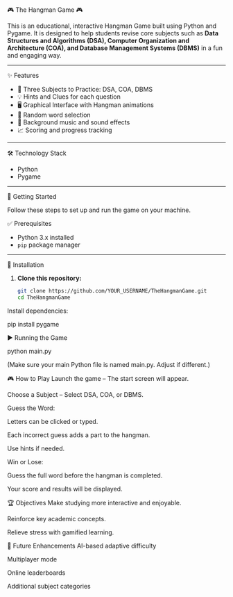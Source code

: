 🎮 The Hangman Game 🎮

This is an educational, interactive Hangman Game built using Python and Pygame. It is designed to help students revise core subjects such as **Data Structures and Algorithms (DSA), Computer Organization and Architecture (COA), and Database Management Systems (DBMS)** in a fun and engaging way.

---

 ✨ Features

- 🎯 Three Subjects to Practice: DSA, COA, DBMS
- 💡 Hints and Clues for each question
- 🖥️ Graphical Interface with Hangman animations
- 🔄 Random word selection
- 🎵 Background music and sound effects
- 📈 Scoring and progress tracking

---

 🛠️ Technology Stack

- Python
- Pygame

---

 🚀 Getting Started

Follow these steps to set up and run the game on your machine.

✅ Prerequisites

- Python 3.x installed
- `pip` package manager

---

🧩 Installation

1. **Clone this repository:**
   ```bash
   git clone https://github.com/YOUR_USERNAME/TheHangmanGame.git
   cd TheHangmanGame
Install dependencies:


pip install pygame

▶️ Running the Game

python main.py

(Make sure your main Python file is named main.py. Adjust if different.)

🎮 How to Play
Launch the game – The start screen will appear.

Choose a Subject – Select DSA, COA, or DBMS.

Guess the Word:

Letters can be clicked or typed.

Each incorrect guess adds a part to the hangman.

Use hints if needed.

Win or Lose:

Guess the full word before the hangman is completed.

Your score and results will be displayed.

🏆 Objectives
Make studying more interactive and enjoyable.

Reinforce key academic concepts.

Relieve stress with gamified learning.

🧠 Future Enhancements
AI-based adaptive difficulty

Multiplayer mode

Online leaderboards

Additional subject categories

